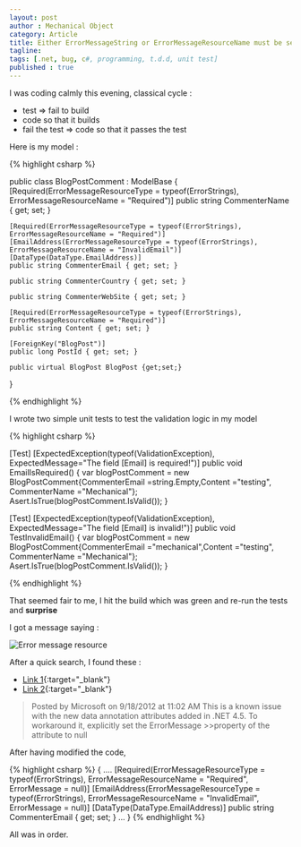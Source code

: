 ```yaml
---
layout: post
author : Mechanical Object
category: Article
title: Either ErrorMessageString or ErrorMessageResourceName must be set, but not both…
tagline: 
tags: [.net, bug, c#, programming, t.d.d, unit test]
published : true
---
```

I was coding calmly this evening, classical cycle : 

* test => fail to build 
* code so that it builds 
* fail the test => code so that it passes the test 

Here is my model :

<!--more-->

{% highlight csharp %}

public class BlogPostComment : ModelBase
{
    [Required(ErrorMessageResourceType = typeof(ErrorStrings), ErrorMessageResourceName = "Required")]
    public string CommenterName { get; set; }

    [Required(ErrorMessageResourceType = typeof(ErrorStrings), ErrorMessageResourceName = "Required")]
    [EmailAddress(ErrorMessageResourceType = typeof(ErrorStrings), ErrorMessageResourceName = "InvalidEmail")]
    [DataType(DataType.EmailAddress)]
    public string CommenterEmail { get; set; }

    public string CommenterCountry { get; set; }

    public string CommenterWebSite { get; set; }

    [Required(ErrorMessageResourceType = typeof(ErrorStrings), ErrorMessageResourceName = "Required")]
    public string Content { get; set; }

    [ForeignKey("BlogPost")]
    public long PostId { get; set; }

    public virtual BlogPost BlogPost {get;set;}
}

{% endhighlight %}


I wrote two simple unit tests to test the validation logic in my model

{% highlight csharp %}

[Test]
[ExpectedException(typeof(ValidationException), ExpectedMessage="The field [Email] is required!")]
public void EmailIsRequired()
{
    var blogPostComment = new BlogPostComment{CommenterEmail =string.Empty,Content ="testing", CommenterName ="Mechanical"};
    Asert.IsTrue(blogPostComment.IsValid());
}

[Test]
[ExpectedException(typeof(ValidationException), ExpectedMessage="The field [Email] is invalid!")]
public void TestInvalidEmail()
{
    var blogPostComment = new BlogPostComment{CommenterEmail ="mechanical",Content ="testing", CommenterName ="Mechanical"};
    Asert.IsTrue(blogPostComment.IsValid());
}

{% endhighlight %}

That seemed fair to me, I hit the build which was green and re-run the tests and **surprise**

I got a message saying :

![Error message resource](http://i.imgur.com/TO6NxXb.jpg)

After a quick search, I found these :

* [Link 1](https://connect.microsoft.com/VisualStudio/feedback/details/757298/emailaddress-attribute-is-unable-to-load-error-message-from-resource-mvc){:target="_blank"}
* [Link 2](https://connect.microsoft.com/VisualStudio/feedback/details/776694/attributes-derived-from-validationattribute-throw-exception-when-used-with-error-messages-in-resource-files){:target="_blank"}

> Posted by Microsoft on 9/18/2012 at 11:02 AM
> This is a known issue with the new data annotation attributes added in .NET 4.5\. To workaround it, explicitly set the ErrorMessage >>property of the attribute to null

After having modified the code,

{% highlight csharp %}
{
    ....
    [Required(ErrorMessageResourceType = typeof(ErrorStrings), ErrorMessageResourceName = "Required", ErrorMessage = null)]
    [EmailAddress(ErrorMessageResourceType = typeof(ErrorStrings), ErrorMessageResourceName = "InvalidEmail", ErrorMessage = null)]
    [DataType(DataType.EmailAddress)]
    public string CommenterEmail { get; set; }
    ...
}
{% endhighlight %}

All was in order.
